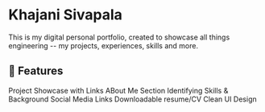 # Khajani Sivapala

This is my digital personal portfolio, created to showcase all things engineering -- my projects, experiences, skills and more. 

## 📸 Features
Project Showcase with Links
ABout Me Section Identifying Skills & Background
Social Media Links
Downloadable resume/CV
Clean UI Design

